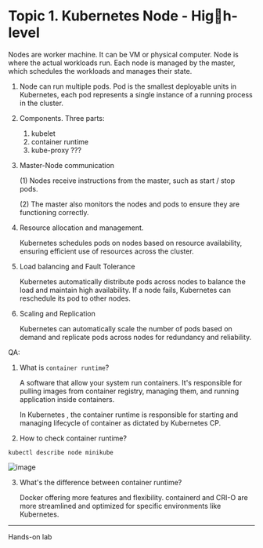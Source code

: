 # Topic 1. Kubernetes Node - High-level
Nodes are worker machine. It can be VM or physical computer. Node is where the actual workloads run. Each node is managed by the master, which schedules the workloads and manages their state. 

1. Node can run multiple pods. Pod is the smallest deployable units in Kubernetes, each pod represents a single instance of a running process in the cluster.

2. Components. Three parts:
	1. kubelet
	2. container runtime
	3. kube-proxy ???
5. Master-Node communication
	
 	(1) Nodes receive instructions from the master, such as start / stop pods.
	
 	(2) The master also monitors the nodes and pods to ensure they are functioning correctly.
6. Resource allocation and management.

	Kubernetes schedules pods on nodes based on resource availability, ensuring efficient use of resources across the cluster.

7. Load balancing and Fault Tolerance

	Kubernetes automatically distribute pods across nodes to balance the load and maintain high availability. If a node fails, Kubernetes can reschedule its pod to other nodes. 

8. Scaling and Replication

   	Kubernetes can automatically scale the number of pods based on demand and replicate pods across nodes for redundancy and reliability. 


QA: 
1. What is `container runtime`? 

	A software that allow your system run containers. It's responsible for pulling images from container registry, managing them, and running application inside containers. 
	
	In Kubernetes , the container runtime is responsible for starting and managing lifecycle of container as dictated by Kubernetes CP. 

2. How to check container runtime? 

`kubectl describe node minikube`

![image](https://github.com/KelvinG-LGTM/KubeBytebyByte/assets/13389755/64be6e6d-36f7-4ac3-b6d3-c6dcaeab84f6)

3. What's the difference between container runtime? 
	
	Docker offering more features and flexibility.
	containerd and CRI-O are more streamlined and optimized for specific environments like Kubernetes. 

--- 
Hands-on lab
